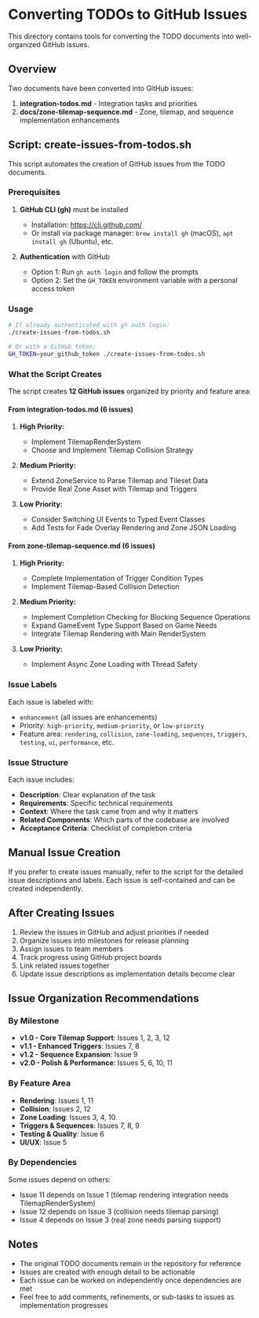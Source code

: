 # Converting TODOs to GitHub Issues

This directory contains tools for converting the TODO documents into well-organized GitHub issues.

## Overview

Two documents have been converted into GitHub issues:
1. **integration-todos.md** - Integration tasks and priorities
2. **docs/zone-tilemap-sequence.md** - Zone, tilemap, and sequence implementation enhancements

## Script: create-issues-from-todos.sh

This script automates the creation of GitHub issues from the TODO documents.

### Prerequisites

1. **GitHub CLI (gh)** must be installed
   - Installation: https://cli.github.com/
   - Or install via package manager: `brew install gh` (macOS), `apt install gh` (Ubuntu), etc.

2. **Authentication** with GitHub
   - Option 1: Run `gh auth login` and follow the prompts
   - Option 2: Set the `GH_TOKEN` environment variable with a personal access token

### Usage

```bash
# If already authenticated with gh auth login:
./create-issues-from-todos.sh

# Or with a GitHub token:
GH_TOKEN=your_github_token ./create-issues-from-todos.sh
```

### What the Script Creates

The script creates **12 GitHub issues** organized by priority and feature area:

#### From integration-todos.md (6 issues)

1. **High Priority:**
   - Implement TilemapRenderSystem
   - Choose and Implement Tilemap Collision Strategy

2. **Medium Priority:**
   - Extend ZoneService to Parse Tilemap and Tileset Data
   - Provide Real Zone Asset with Tilemap and Triggers

3. **Low Priority:**
   - Consider Switching UI Events to Typed Event Classes
   - Add Tests for Fade Overlay Rendering and Zone JSON Loading

#### From zone-tilemap-sequence.md (6 issues)

1. **High Priority:**
   - Complete Implementation of Trigger Condition Types
   - Implement Tilemap-Based Collision Detection

2. **Medium Priority:**
   - Implement Completion Checking for Blocking Sequence Operations
   - Expand GameEvent Type Support Based on Game Needs
   - Integrate Tilemap Rendering with Main RenderSystem

3. **Low Priority:**
   - Implement Async Zone Loading with Thread Safety

### Issue Labels

Each issue is labeled with:
- `enhancement` (all issues are enhancements)
- Priority: `high-priority`, `medium-priority`, or `low-priority`
- Feature area: `rendering`, `collision`, `zone-loading`, `sequences`, `triggers`, `testing`, `ui`, `performance`, etc.

### Issue Structure

Each issue includes:
- **Description**: Clear explanation of the task
- **Requirements**: Specific technical requirements
- **Context**: Where the task came from and why it matters
- **Related Components**: Which parts of the codebase are involved
- **Acceptance Criteria**: Checklist of completion criteria

## Manual Issue Creation

If you prefer to create issues manually, refer to the script for the detailed issue descriptions and labels. Each issue is self-contained and can be created independently.

## After Creating Issues

1. Review the issues in GitHub and adjust priorities if needed
2. Organize issues into milestones for release planning
3. Assign issues to team members
4. Track progress using GitHub project boards
5. Link related issues together
6. Update issue descriptions as implementation details become clear

## Issue Organization Recommendations

### By Milestone
- **v1.0 - Core Tilemap Support**: Issues 1, 2, 3, 12
- **v1.1 - Enhanced Triggers**: Issues 7, 8
- **v1.2 - Sequence Expansion**: Issue 9
- **v2.0 - Polish & Performance**: Issues 5, 6, 10, 11

### By Feature Area
- **Rendering**: Issues 1, 11
- **Collision**: Issues 2, 12
- **Zone Loading**: Issues 3, 4, 10
- **Triggers & Sequences**: Issues 7, 8, 9
- **Testing & Quality**: Issue 6
- **UI/UX**: Issue 5

### By Dependencies
Some issues depend on others:
- Issue 11 depends on Issue 1 (tilemap rendering integration needs TilemapRenderSystem)
- Issue 12 depends on Issue 3 (collision needs tilemap parsing)
- Issue 4 depends on Issue 3 (real zone needs parsing support)

## Notes

- The original TODO documents remain in the repository for reference
- Issues are created with enough detail to be actionable
- Each issue can be worked on independently once dependencies are met
- Feel free to add comments, refinements, or sub-tasks to issues as implementation progresses

